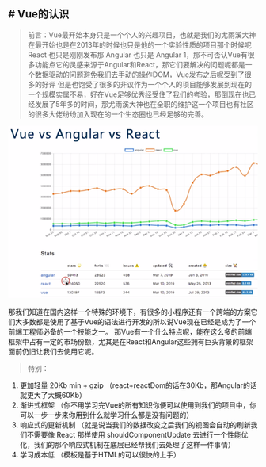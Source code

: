 ## # Vue的认识

> 前言：Vue最开始本身只是一个个人的兴趣项目，也就是我们的尤雨溪大神在最开始也是在2013年的时候也只是他的一个实验性质的项目那个时候呢 React 也只是刚刚发布那 Angular 也只是 Angular 1，那不可否认Vue有很多功能点它的灵感来源于Angular和React，那它们要解决的问题呢都是一个数据驱动的问题避免我们去手动的操作DOM，Vue发布之后呢受到了很多的好评
但是也饱受了很多的非议作为一个个人的项目能够发展到现在的一个规模实属不易，好在Vue足够优秀经受住了我们的考验，那倒现在也已经发展了5年多的时间，那尤雨溪大神也在全职的维护这一个项目也有社区的很多大佬纷纷加入现在的一个生态圈也已经足够的完善。

![image](./vue.png)

那我们知道在国内这样一个特殊的环境下，有很多的小程序还有一个跨端的方案它们大多数都是使用了基于Vue的语法进行开发的所以说Vue现在已经是成为了一个前端工程师必备的一个技能之一。
那Vue有一个什么特点呢，能在这么多的前端框架中占有一定的市场份额，尤其是在React和Angular这些拥有巨头背景的框架面前仍旧让我们去使用它呢。

> 特别：

1. 更加轻量 20Kb min + gzip （react+reactDom的话在30Kb，那Angular的话就更大了大概60Kb）
2. 渐进式框架 （你不用学习完Vue的所有知识你便可以使用到我们的项目中，你可以一步一步来你用到什么就学习什么都是没有问题的）
3. 响应式的更新机制 （就是说当我们的数据改变之后我们的视图会自动的刷新我们不需要像 React 那样使用 shouldComponentUpdate 去进行一个性能优化，我们的那个响应式机制在底层已经帮我们去处理了这样一件事情）
4. 学习成本低 （模板是基于HTML的可以很快的上手）


